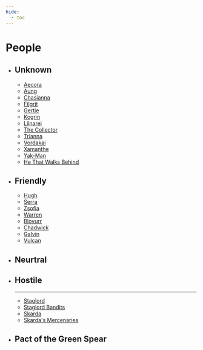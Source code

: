 ```yaml
---
hide:
  - toc
---
```


# People

<div class="grid cards" markdown>

-   ## Unknown

    - [Aecora](Aecora.md)
    - [Aung](Aung.md)
    - [Chasianna](Chasianna.md)
    - [Filgrit](Filgrit.md)
    - [Gertie](Gertie.md)
    - [Kogrin](Kogrin.md)
    - [Lilnarei](Lilnarei.md)
    - [The Collector](The_Collector.md)
    - [Trianna](Trianna.md)
    - [Vordakai](Vordakai.md)
    - [Xamanthe](Xamanthe.md)
    - [Yak-Man](Yak-Man.md)
    - [He That Walks Behind](he_that_walks_behind.md)

-   ## Friendly

    - [Hugh](Friendly/Hugh.md)
    - [Serra](/Friendly/Serra.md)
    - [Zsofia](/Friendly/Zsofia.md)
    - [Warren](/Friendly/Warren.md)
    - [Blovurr](/Friendly/Blovurr.md)
    - [Chadwick](/Friendly/Chadwick.md)
    - [Galvin](/Friendly/Galvin.md)
    - [Vulcan](/Friendly/Vulcan.md)

-   ## Neurtral

-   ## Hostile

    ---

    - [Staglord](Staglord.md)
    - [Staglord Bandits](Staglord_bandits.md)
    - [Skarda](Skarda.md)
    - [Skarda's Mercenaries](Skardas_Mercenaries.md)

-   ## Pact of the Green Spear
